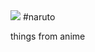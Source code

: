 <html> 
<img src="http://cdn.zonarutoppuden.com/ns/peliculas-naruto-shippuden.jpg" />
#naruto
  
things from anime
</html>
